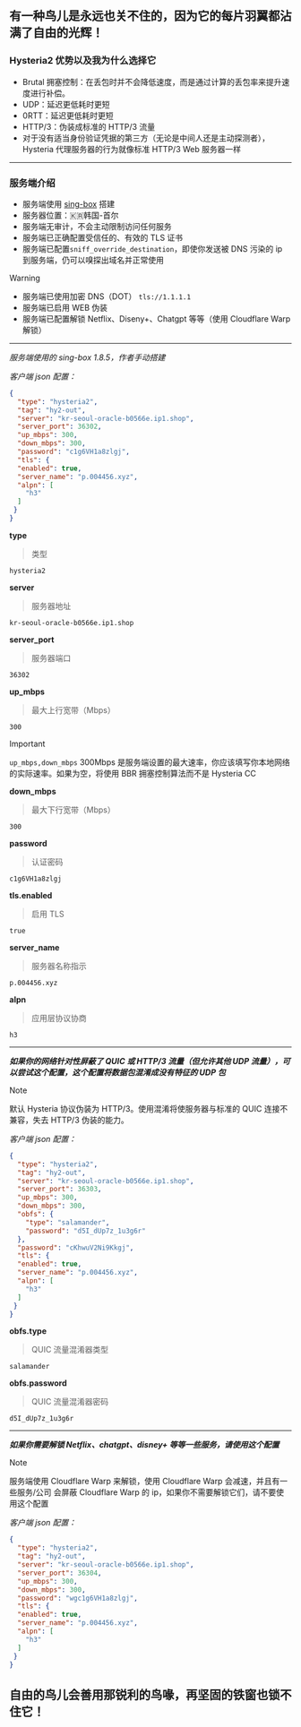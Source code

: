 ## 有一种鸟儿是永远也关不住的，因为它的每片羽翼都沾满了自由的光辉！


### Hysteria2 优势以及我为什么选择它
+ Brutal 拥塞控制：在丢包时并不会降低速度，而是通过计算的丢包率来提升速度进行补偿。
+ UDP：延迟更低耗时更短
+ 0RTT：延迟更低耗时更短
+ HTTP/3：伪装成标准的 HTTP/3 流量
+ 对于没有适当身份验证凭据的第三方（无论是中间人还是主动探测者），Hysteria 代理服务器的行为就像标准 HTTP/3 Web 服务器一样
---------
### 服务端介绍
+ 服务端使用 [sing-box](https://github.com/SagerNet/sing-box) 搭建
+ 服务器位置：🇰🇷韩国-首尔
+ 服务端无审计，不会主动限制访问任何服务
+ 服务端已正确配置受信任的、有效的 TLS 证书
+ 服务端已配置```sniff_override_destination```，即使你发送被 DNS 污染的 ip 到服务端，仍可以嗅探出域名并正常使用
> [!WARNING]
> 

+ 服务端已使用加密 DNS（DOT） ```tls://1.1.1.1 ```
+ 服务端已启用 WEB 伪装
+ 服务端已配置解锁 Netflix、Diseny+、Chatgpt 等等（使用 Cloudflare Warp 解锁）
_______
*服务端使用的 sing-box 1.8.5，作者手动搭建*

*客户端 json 配置：*
```json
{
  "type": "hysteria2",
  "tag": "hy2-out",
  "server": "kr-seoul-oracle-b0566e.ip1.shop",
  "server_port": 36302,
  "up_mbps": 300,
  "down_mbps": 300,
  "password": "c1g6VH1a8zlgj",
  "tls": {
  "enabled": true,
  "server_name": "p.004456.xyz",
  "alpn": [
    "h3"
  ]
 }
}
```
**type**
> 类型
```
hysteria2
```
**server**
> 服务器地址
```
kr-seoul-oracle-b0566e.ip1.shop
```
**server_port**
> 服务器端口
```
36302
```
**up_mbps**
> 最大上行宽带（Mbps）
```
300
```
> [!IMPORTANT]
> ```up_mbps,down_mbps``` 300Mbps 是服务端设置的最大速率，你应该填写你本地网络的实际速率。如果为空，将使用 BBR 拥塞控制算法而不是 Hysteria CC

**down_mbps**
> 最大下行宽带（Mbps）
```
300
```

**password**
> 认证密码
```
c1g6VH1a8zlgj
```
**tls.enabled**
> 启用 TLS

```
true
```

**server_name**
> 服务器名称指示
```
p.004456.xyz
```
**alpn**
> 应用层协议协商
```
h3
```
_____
***如果你的网络针对性屏蔽了 QUIC 或 HTTP/3 流量（但允许其他 UDP 流量），可以尝试这个配置，这个配置将数据包混淆成没有特征的 UDP 包***
> [!NOTE]
> 默认 Hysteria 协议伪装为 HTTP/3。使用混淆将使服务器与标准的 QUIC 连接不兼容，失去 HTTP/3 伪装的能力。

*客户端 json 配置：*
```json
{
  "type": "hysteria2",
  "tag": "hy2-out",
  "server": "kr-seoul-oracle-b0566e.ip1.shop",
  "server_port": 36303,
  "up_mbps": 300,
  "down_mbps": 300,
  "obfs": {
    "type": "salamander",
    "password": "d5I_dUp7z_1u3g6r"
  },
  "password": "cKhwuV2Ni9Kkgj",
  "tls": {
  "enabled": true,
  "server_name": "p.004456.xyz",
  "alpn": [
    "h3"
  ]
 }
}
```

**obfs.type**
> QUIC 流量混淆器类型
```
salamander
```

**obfs.password**
> QUIC 流量混淆器密码
```
d5I_dUp7z_1u3g6r
```
_____
***如果你需要解锁 Netflix、chatgpt、disney+ 等等一些服务，请使用这个配置***
> [!NOTE]
> 服务端使用 Cloudflare Warp 来解锁，使用 Cloudflare Warp 会减速，并且有一些服务/公司 会屏蔽 Cloudflare Warp 的 ip，如果你不需要解锁它们，请不要使用这个配置

*客户端 json 配置：*
```json
{
  "type": "hysteria2",
  "tag": "hy2-out",
  "server": "kr-seoul-oracle-b0566e.ip1.shop",
  "server_port": 36304,
  "up_mbps": 300,
  "down_mbps": 300,
  "password": "wgc1g6VH1a8zlgj",
  "tls": {
  "enabled": true,
  "server_name": "p.004456.xyz",
  "alpn": [
    "h3"
  ]
 }
}
```

## 自由的鸟儿会善用那锐利的鸟喙，再坚固的铁窗也锁不住它！
